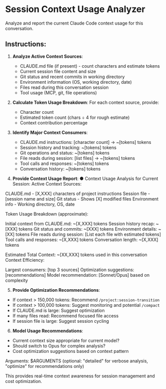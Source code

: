 # Session Context Usage Analyzer

Analyze and report the current Claude Code context usage for this conversation.

## Instructions:

1. **Analyze Active Context Sources**:
    - CLAUDE.md file (if present) - count characters and estimate tokens
    - Current session file content and size
    - Git status and recent commits in working directory
    - Environment information (OS, working directory, date)
    - Files read during this conversation session
    - Tool usage (MCP, git, file operations)

2. **Calculate Token Usage Breakdown**:
   For each context source, provide:
    - Character count
    - Estimated token count (chars ÷ 4 for rough estimate)
    - Context contribution percentage

3. **Identify Major Context Consumers**:
    - CLAUDE.md instructions: [character count] → ~[tokens] tokens
    - Session history and tracking: ~[tokens] tokens
    - Git operations and status: ~[tokens] tokens
    - File reads during session: [list files] → ~[tokens] tokens
    - Tool calls and responses: ~[tokens] tokens
    - Conversation history: ~[tokens] tokens

4. **Provide Context Usage Report**:
   ● Context Usage Analysis for Current Session:
   Active Context Sources:

CLAUDE.md - [X,XXX] characters of project instructions
Session file - [session name and size]
Git status - Shows [X] modified files
Environment info - Working directory, OS, date

Token Usage Breakdown (approximate):

Initial context from CLAUDE.md: ~[X,XXX] tokens
Session history recap: ~[XXX] tokens
Git status and commits: ~[XXX] tokens
Environment details: ~[XX] tokens
File reads during session:
[List each file with estimated tokens]
Tool calls and responses: ~[X,XXX] tokens
Conversation length: ~[X,XXX] tokens

Estimated Total Context: ~[XX,XXX] tokens used in this conversation
Context Efficiency:

Largest consumers: [top 3 sources]
Optimization suggestions: [recommendations]
Model recommendation: [Sonnet/Opus] based on complexity


5. **Provide Optimization Recommendations**:
- If context > 150,000 tokens: Recommend `/project:session-transition`
- If context > 100,000 tokens: Suggest monitoring and potential `/compact`
- If CLAUDE.md is large: Suggest optimization
- If many files read: Recommend focused file access
- If session file is large: Suggest session cycling

6. **Model Usage Recommendations**:
- Current context size appropriate for current model?
- Should switch to Opus for complex analysis?
- Cost optimization suggestions based on context pattern

Arguments: $ARGUMENTS (optional: "detailed" for verbose analysis, "optimize" for recommendations only)

This provides real-time context awareness for session management and cost optimization.
